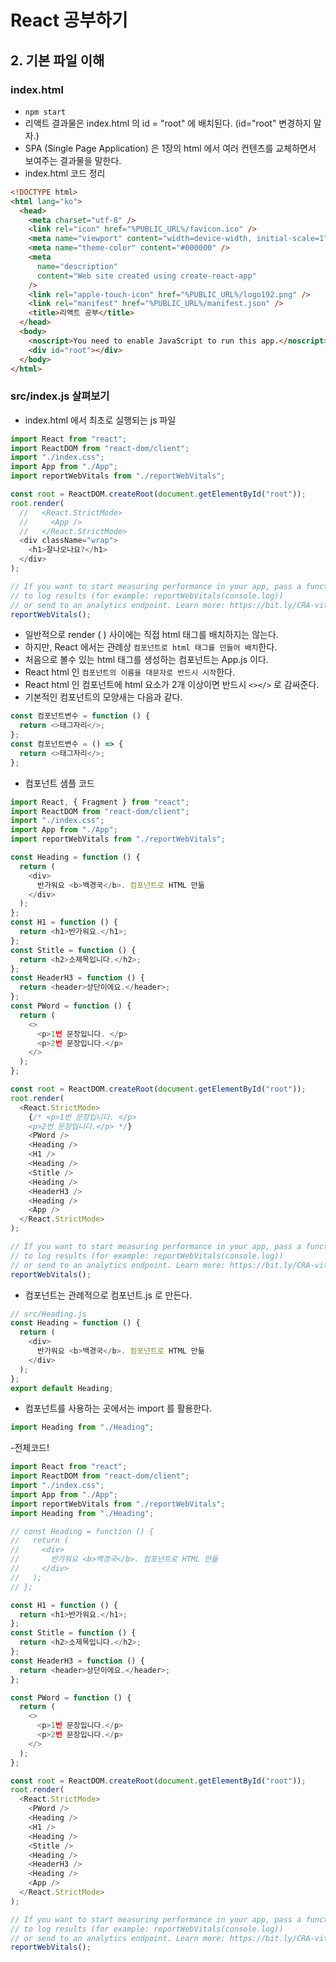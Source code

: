 # React 공부하기

## 2. 기본 파일 이해

### index.html

- `npm start`
- 리액트 결과물은 index.html 의 id = "root" 에 배치된다. (id="root" 변경하지 말자.)
- SPA (Single Page Application) 은 1장의 html 에서 여러 컨텐츠를 교체하면서 보여주는 결과물을 말한다.
- index.html 코드 정리

```html
<!DOCTYPE html>
<html lang="ko">
  <head>
    <meta charset="utf-8" />
    <link rel="icon" href="%PUBLIC_URL%/favicon.ico" />
    <meta name="viewport" content="width=device-width, initial-scale=1" />
    <meta name="theme-color" content="#000000" />
    <meta
      name="description"
      content="Web site created using create-react-app"
    />
    <link rel="apple-touch-icon" href="%PUBLIC_URL%/logo192.png" />
    <link rel="manifest" href="%PUBLIC_URL%/manifest.json" />
    <title>리액트 공부</title>
  </head>
  <body>
    <noscript>You need to enable JavaScript to run this app.</noscript>
    <div id="root"></div>
  </body>
</html>
```

### src/index.js 살펴보기

- index.html 에서 최초로 실행되는 js 파일

```js
import React from "react";
import ReactDOM from "react-dom/client";
import "./index.css";
import App from "./App";
import reportWebVitals from "./reportWebVitals";

const root = ReactDOM.createRoot(document.getElementById("root"));
root.render(
  //   <React.StrictMode>
  //     <App />
  //   </React.StrictMode>
  <div className="wrap">
    <h1>잘나오나요?</h1>
  </div>
);

// If you want to start measuring performance in your app, pass a function
// to log results (for example: reportWebVitals(console.log))
// or send to an analytics endpoint. Learn more: https://bit.ly/CRA-vitals
reportWebVitals();
```

- 일반적으로 render ( ) 사이에는 직접 html 태그를 배치하지는 않는다.
- 하지만, React 에서는 관례상 `컴포넌트로 html 태그를 만들어 배치`한다.
- 처음으로 볼수 있는 html 태그를 생성하는 컴포넌트는 App.js 이다.
- React html 인 `컴포넌트의 이름을 대문자로 반드시 시작`한다.
- React html 인 컴포넌트에 html 요소가 2개 이상이면 반드시 `<></>` 로 감싸준다.
- 기본적인 컴포넌트의 모양새는 다음과 같다.

```js
const 컴포넌트변수 = function () {
  return <>태그자리</>;
};
const 컴포넌트변수 = () => {
  return <>태그자리</>;
};
```

- 컴포넌트 샘플 코드

```js
import React, { Fragment } from "react";
import ReactDOM from "react-dom/client";
import "./index.css";
import App from "./App";
import reportWebVitals from "./reportWebVitals";

const Heading = function () {
  return (
    <div>
      반가워요 <b>백경국</b>. 컴포넌트로 HTML 만듦
    </div>
  );
};
const H1 = function () {
  return <h1>반가워요.</h1>;
};
const Stitle = function () {
  return <h2>소제목입니다.</h2>;
};
const HeaderH3 = function () {
  return <header>상단이에요.</header>;
};
const PWord = function () {
  return (
    <>
      <p>1번 문장입니다. </p>
      <p>2번 문장입니다.</p>
    </>
  );
};

const root = ReactDOM.createRoot(document.getElementById("root"));
root.render(
  <React.StrictMode>
    {/* <p>1번 문장입니다. </p>
    <p>2번 문장입니다.</p> */}
    <PWord />
    <Heading />
    <H1 />
    <Heading />
    <Stitle />
    <Heading />
    <HeaderH3 />
    <Heading />
    <App />
  </React.StrictMode>
);

// If you want to start measuring performance in your app, pass a function
// to log results (for example: reportWebVitals(console.log))
// or send to an analytics endpoint. Learn more: https://bit.ly/CRA-vitals
reportWebVitals();
```

- 컴포넌트는 관례적으로 컴포넌트.js 로 만든다.

```js
// src/Heading.js
const Heading = function () {
  return (
    <div>
      반가워요 <b>백경국</b>. 컴포넌트로 HTML 만듦
    </div>
  );
};
export default Heading;
```

- 컴포넌트를 사용하는 곳에서는 import 를 활용한다.

```js
import Heading from "./Heading";
```

-전체코드!

```js
import React from "react";
import ReactDOM from "react-dom/client";
import "./index.css";
import App from "./App";
import reportWebVitals from "./reportWebVitals";
import Heading from "./Heading";

// const Heading = function () {
//   return (
//     <div>
//       반가워요 <b>백경국</b>. 컴포넌트로 HTML 만듦
//     </div>
//   );
// };

const H1 = function () {
  return <h1>반가워요.</h1>;
};
const Stitle = function () {
  return <h2>소제목입니다.</h2>;
};
const HeaderH3 = function () {
  return <header>상단이에요.</header>;
};

const PWord = function () {
  return (
    <>
      <p>1번 문장입니다.</p>
      <p>2번 문장입니다.</p>
    </>
  );
};

const root = ReactDOM.createRoot(document.getElementById("root"));
root.render(
  <React.StrictMode>
    <PWord />
    <Heading />
    <H1 />
    <Heading />
    <Stitle />
    <Heading />
    <HeaderH3 />
    <Heading />
    <App />
  </React.StrictMode>
);

// If you want to start measuring performance in your app, pass a function
// to log results (for example: reportWebVitals(console.log))
// or send to an analytics endpoint. Learn more: https://bit.ly/CRA-vitals
reportWebVitals();
```
